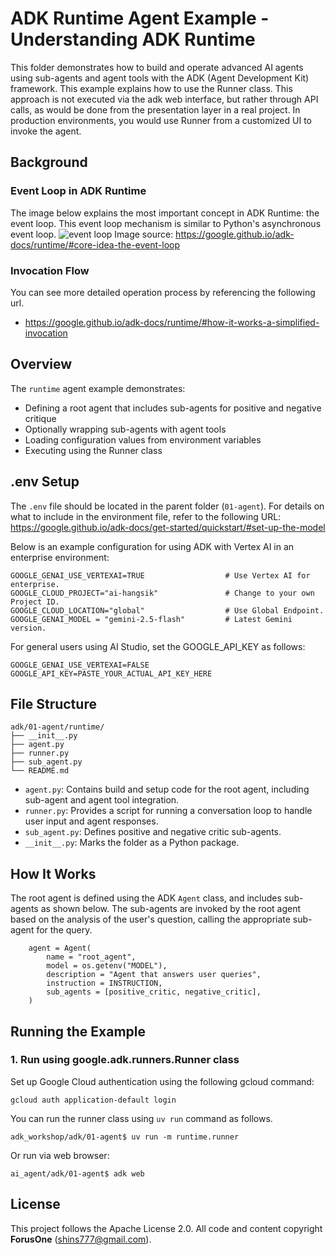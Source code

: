 
# ADK Runtime Agent Example - Understanding ADK Runtime

This folder demonstrates how to build and operate advanced AI agents using sub-agents and agent tools with the ADK (Agent Development Kit) framework.
This example explains how to use the Runner class. This approach is not executed via the adk web interface, but rather through API calls, as would be done from the presentation layer in a real project. In production environments, you would use Runner from a customized UI to invoke the agent.

## Background

### Event Loop in ADK Runtime
The image below explains the most important concept in ADK Runtime: the event loop. This event loop mechanism is similar to Python's asynchronous event loop.
![event loop](https://google.github.io/adk-docs/assets/event-loop.png)
Image source: https://google.github.io/adk-docs/runtime/#core-idea-the-event-loop

### Invocation Flow
You can see more detailed operation process by referencing the following url.   
* https://google.github.io/adk-docs/runtime/#how-it-works-a-simplified-invocation

## Overview
The `runtime` agent example demonstrates:
- Defining a root agent that includes sub-agents for positive and negative critique
- Optionally wrapping sub-agents with agent tools
- Loading configuration values from environment variables
- Executing using the Runner class


## .env Setup

The `.env` file should be located in the parent folder (`01-agent`). For details on what to include in the environment file, refer to the following URL:
https://google.github.io/adk-docs/get-started/quickstart/#set-up-the-model

Below is an example configuration for using ADK with Vertex AI in an enterprise environment:

```
GOOGLE_GENAI_USE_VERTEXAI=TRUE                  # Use Vertex AI for enterprise.
GOOGLE_CLOUD_PROJECT="ai-hangsik"               # Change to your own Project ID.
GOOGLE_CLOUD_LOCATION="global"                  # Use Global Endpoint.
GOOGLE_GENAI_MODEL = "gemini-2.5-flash"         # Latest Gemini version.
```

For general users using AI Studio, set the GOOGLE_API_KEY as follows:

```
GOOGLE_GENAI_USE_VERTEXAI=FALSE
GOOGLE_API_KEY=PASTE_YOUR_ACTUAL_API_KEY_HERE
```

## File Structure
```
adk/01-agent/runtime/
├── __init__.py
├── agent.py
├── runner.py
├── sub_agent.py
└── README.md
```

- `agent.py`: Contains build and setup code for the root agent, including sub-agent and agent tool integration.
- `runner.py`: Provides a script for running a conversation loop to handle user input and agent responses.
- `sub_agent.py`: Defines positive and negative critic sub-agents.
- `__init__.py`: Marks the folder as a Python package.


## How It Works

The root agent is defined using the ADK `Agent` class, and includes sub-agents as shown below.
The sub-agents are invoked by the root agent based on the analysis of the user's question, calling the appropriate sub-agent for the query.

```
    agent = Agent(
        name = "root_agent",
        model = os.getenv("MODEL"),
        description = "Agent that answers user queries",
        instruction = INSTRUCTION,
        sub_agents = [positive_critic, negative_critic],
    ) 
```

## Running the Example
### 1. Run using google.adk.runners.Runner class

Set up Google Cloud authentication using the following gcloud command:

```
gcloud auth application-default login
```

You can run the runner class using `uv run` command as follows.
```
adk_workshop/adk/01-agent$ uv run -m runtime.runner
```

Or run via web browser:
```
ai_agent/adk/01-agent$ adk web
```


## License

This project follows the Apache License 2.0. All code and content copyright **ForusOne** (shins777@gmail.com).